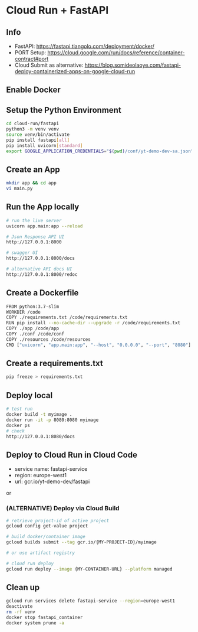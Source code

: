 # Cloud Run + FastAPI

## Info
- FastAPI: https://fastapi.tiangolo.com/deployment/docker/
- PORT Setup: https://cloud.google.com/run/docs/reference/container-contract#port
- Cloud Submit as alternative: https://blog.somideolaoye.com/fastapi-deploy-containerized-apps-on-google-cloud-run
## Enable Docker

## Setup the Python Environment
```bash
cd cloud-run/fastapi
python3 -m venv venv
source venv/bin/activate
pip install fastapi[all]
pip install uvicorn[standard]
export GOOGLE_APPLICATION_CREDENTIALS="$(pwd)/conf/yt-demo-dev-sa.json"
```

## Create an App
```bash
mkdir app && cd app
vi main.py
```

## Run the App locally
```bash
# run the live server
uvicorn app.main:app --reload

# Json Response API UI
http://127.0.0.1:8000

# swagger UI
http://127.0.0.1:8000/docs

# alternative API docs UI
http://127.0.0.1:8000/redoc
```
## Create a Dockerfile
```bash
FROM python:3.7-slim
WORKDIR /code
COPY ./requirements.txt /code/requirements.txt
RUN pip install --no-cache-dir --upgrade -r /code/requirements.txt
COPY ./app /code/app
COPY ./conf /code/conf
COPY ./resources /code/resources
CMD ["uvicorn", "app.main:app", "--host", "0.0.0.0", "--port", "8080"]

```

## Create a requirements.txt
```bash
pip freeze > requirements.txt
```
## Deploy local
```bash
# test run
docker build -t myimage .
docker run -it -p 8080:8080 myimage
docker ps
# check 
http://127.0.0.1:8080/docs
```
## Deploy to Cloud Run in Cloud Code 
- service name: fastapi-service
- region: europe-west1
- url: gcr.io/yt-demo-dev/fastapi

or

### (ALTERNATIVE) Deploy via Cloud Build
```bash
# retrieve project-id of active project
gcloud config get-value project

# build docker/container image
gcloud builds submit --tag gcr.io/{MY-PROJECT-ID}/myimage

# or use artifact registry

# cloud run deploy
gcloud run deploy --image {MY-CONTAINER-URL} --platform managed
```

## Clean up
```bash
gcloud run services delete fastapi-service --region=europe-west1
deactivate
rm -rf venv
docker stop fastapi_container
docker system prune -a
```
